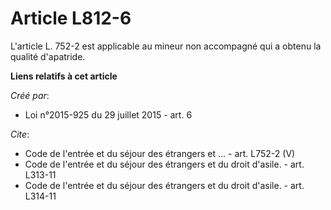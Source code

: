 # Article L812-6

L'article L. 752-2 est applicable au mineur non accompagné qui a obtenu la qualité d'apatride.

**Liens relatifs à cet article**

_Créé par_:

  - Loi n°2015-925 du 29 juillet 2015 - art. 6

_Cite_:

  - Code de l'entrée et du séjour des étrangers et ... - art. L752-2 (V)
  - Code de l'entrée et du séjour des étrangers et du droit d'asile. - art. L313-11
  - Code de l'entrée et du séjour des étrangers et du droit d'asile. - art. L314-11

